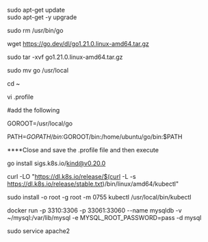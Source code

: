 sudo apt-get update  
sudo apt-get -y upgrade

sudo rm /usr/bin/go

wget https://go.dev/dl/go1.21.0.linux-amd64.tar.gz

sudo tar -xvf go1.21.0.linux-amd64.tar.gz  

sudo mv go /usr/local  

cd ~

vi .profile

#add the following

GOROOT=/usr/local/go

PATH=$GOPATH/bin:$GOROOT/bin:/home/ubuntu/go/bin:$PATH


****Close and save the .profile file and then execute

go install sigs.k8s.io/kind@v0.20.0

curl -LO "https://dl.k8s.io/release/$(curl -L -s https://dl.k8s.io/release/stable.txt)/bin/linux/amd64/kubectl"

sudo install -o root -g root -m 0755 kubectl /usr/local/bin/kubectl

docker run -p 3310:3306 -p 33061:33060 --name mysqldb -v ~/mysql:/var/lib/mysql -e MYSQL_ROOT_PASSWORD=pass -d mysql

sudo service apache2

